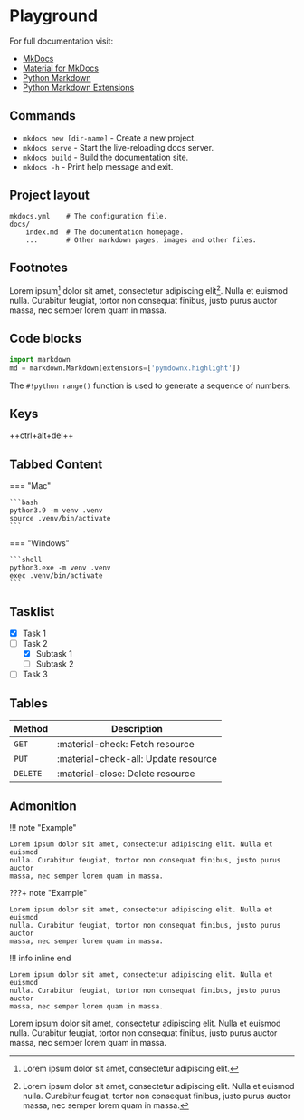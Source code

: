# Playground

For full documentation visit:

* [MkDocs](https://www.mkdocs.org)
* [Material for MkDocs](https://squidfunk.github.io/mkdocs-material/)
* [Python Markdown](https://python-markdown.github.io/)
* [Python Markdown Extensions](https://facelessuser.github.io/pymdown-extensions/)

## Commands

* `mkdocs new [dir-name]` - Create a new project.
* `mkdocs serve` - Start the live-reloading docs server.
* `mkdocs build` - Build the documentation site.
* `mkdocs -h` - Print help message and exit.

## Project layout

    mkdocs.yml    # The configuration file.
    docs/
        index.md  # The documentation homepage.
        ...       # Other markdown pages, images and other files.

## Footnotes

Lorem ipsum[^1] dolor sit amet, consectetur adipiscing elit[^2]. Nulla et euismod
nulla. Curabitur feugiat, tortor non consequat finibus, justo purus auctor
massa, nec semper lorem quam in massa.

## Code blocks

```python title="test.py" linenums="1" hl_lines="2"
import markdown
md = markdown.Markdown(extensions=['pymdownx.highlight'])
```

The `#!python range()` function is used to generate a sequence of numbers.

## Keys

++ctrl+alt+del++

## Tabbed Content

=== "Mac"

    ```bash
    python3.9 -m venv .venv
    source .venv/bin/activate
    ```

=== "Windows"

    ```shell
    python3.exe -m venv .venv
    exec .venv/bin/activate
    ```

## Tasklist

- [x] Task 1
- [ ] Task 2
    * [x] Subtask 1
    * [ ] Subtask 2
- [ ] Task 3

## Tables

| Method      | Description                          |
| ----------- | ------------------------------------ |
| `GET`       | :material-check:     Fetch resource  |
| `PUT`       | :material-check-all: Update resource |
| `DELETE`    | :material-close:     Delete resource |


## Admonition

!!! note "Example"

    Lorem ipsum dolor sit amet, consectetur adipiscing elit. Nulla et euismod
    nulla. Curabitur feugiat, tortor non consequat finibus, justo purus auctor
    massa, nec semper lorem quam in massa.

???+ note "Example"

    Lorem ipsum dolor sit amet, consectetur adipiscing elit. Nulla et euismod
    nulla. Curabitur feugiat, tortor non consequat finibus, justo purus auctor
    massa, nec semper lorem quam in massa.

!!! info inline end

    Lorem ipsum dolor sit amet, consectetur adipiscing elit. Nulla et euismod
    nulla. Curabitur feugiat, tortor non consequat finibus, justo purus auctor
    massa, nec semper lorem quam in massa.

Lorem ipsum dolor sit amet, consectetur adipiscing elit. Nulla et euismod
nulla. Curabitur feugiat, tortor non consequat finibus, justo purus auctor
massa, nec semper lorem quam in massa.

[^1]: Lorem ipsum dolor sit amet, consectetur adipiscing elit.

[^2]:
    Lorem ipsum dolor sit amet, consectetur adipiscing elit. Nulla et euismod
    nulla. Curabitur feugiat, tortor non consequat finibus, justo purus auctor
    massa, nec semper lorem quam in massa.
